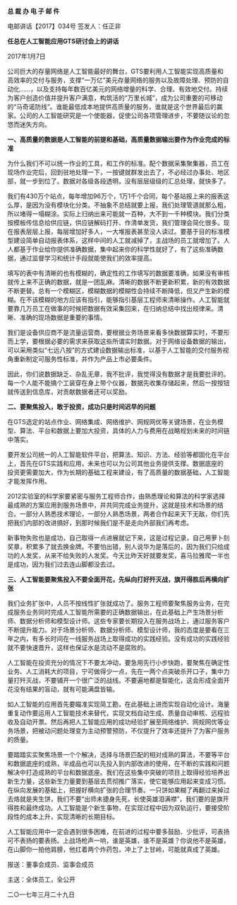 **总 裁 办 电 子 邮 件**

 

电邮讲话【2017】034号                                 签发人：任正非

 

**任总在人工智能应用GTS研讨会上的讲话**

2017年1月7日

公司巨大的存量网络是人工智能最好的舞台，GTS要利用人工智能实现高质量和高效率的交付与服务，支撑“一万亿”美元存量网络的服务以及故障处理、预防的自动化……，以及支持每年数百亿美元的网络增量的科学、合理、有效地交付。持续为客户创造价值并提升客户满意，构筑活的“万里长城”，成为公司重要的可移动的“马奇诺防线”。谁能最低成本地提供高质量的服务，谁就是这个世界最后的赢家。公司的人工智能研究是一个使能器，促使公司各项管理进步，不要随议论的忽悠而迷失方向。

**一、高质量的数据是人工智能的前提和基础，高质量数据输出要作为作业完成的标准**

为什么我们不可以统一作业的工具，和工作的标准。配个数据采集聚集器，员工在现场作业完后，回到驻地处理一下，一按键就群发出去了，不必经过办事处、地区部，就一步到位了。数据对各级各段透明，没有层层级级的汇总处理，就快多了。

我们有430万个站点，每年增加96万个，1万1千个合同，每个基站报上来的报表这么厚，是因为没有模块化分类。不抽象不总结就要上报，我们处理管道就那么粗，所以堵得一塌糊涂。实际上归纳出来可能就一百种，大不到一千种模块。我们分类按模板传信息给供应链，供应链解码打开、作清单发货，我们管理会简化很多。现在报表层层上报，每层增加好多人，一大堆报表甚至没人读过。要基于目的标准模型建设简单自动报表体系，这样中间的人工就减掉了，主战场的员工就增加了。人人都基于作业给你提供准确数据，集中起来你的科学性就好了，有了这些准确数据，通过监督学习和统计手段就能使我们的效率提高。

填写的表中有清晰的也有模糊的，确定性的工作填写的数据要准确，如果没有审核就传上来不正确的数据，就是一团乱麻。清晰的数据不断更新积累，新的有效数据不断更替。总有一个模糊区，模糊数据的模糊性会持续不断降低，但又产生新的模糊。在不该模糊的地方应该有指引，能够指引基层工程师来清晰操作。人工智能就要靠几万员工在做事的时候把数据有效采集回来，在归纳总结中找出规律来。清晰、准确的现场数据是重要的事情。

我们是设备供应商不是流量运营商，要根据业务场景来看多快数据算实时，不要形而上学，要根据必要的需求来获取这些所谓实时数据。对于网络设备数据的输出，可以采用类似“七远八按”的方式建设数据输出标准，以基于人工智能的交付服务视角重新制定可服务性标准，并作为产品上市必要条件。

因此，你们说数据缺乏、杂乱无章，我不批评，我觉得没有数据才是我要批评的。每一个人能不能搞个工装穿在身上带个仪器，数据先收集存储起来，然后一按按钮就传送到信息库，对贡献数据者还可以奖励。



**二、要聚焦投入，敢于投资，成功只是时间迟早的问题**

在GTS选定的站点作业、网络集成、网络维护、网规网优等关键场景，在业务模型、算法、平台和数据上要加大投资，具体的人力与费用在战略规划未来的时间链中落实。

要开发公司统一的人工智能软件平台，把算法、知识、方法、经验等都固化在平台上，首先在GTS实践和应用，未来也可以为公司其他业务提供支撑。数据底座的投资更需要加大，作为长期的基础工程来建设，有了高质量的数据基础，人工智能才能发挥作用。

2012实验室的科学家要紧密与服务工程师合作，由熟悉理论和算法的科学家选择最成熟的方案应用到服务场景中，并共同完成业务提升，这就是技术和场景的结合。一部分人熟悉技术理论，一部分人熟悉场景，两者合作起来天下无敌，你们先把我们内部的改进搞好，到那时候我们是不是走向外部我们再考虑。

新事物失败也是成功，自己取得一点进展就记下来，这是过程记录，自己用萝卜刻奖章，积累多了就去换金牌。不要怕出错，别人说华为是落后的，因为我们只给成功的人发奖，从来不给失败的人发奖。今天比昨天好就要发奖，喜马拉雅爬一半也是成功，因为我们过去连山脚都没去过。



**三、人工智能要聚焦投入不要全面开花，先纵向打好歼灭战，旗开得胜后再横向扩张**

我们业务扩张中，人员不按线性扩张就成功了。服务工程师要聚焦服务业务，在完成服务业务同时完成人工智能所需要的正确数据输出，在此基础上产生场景分析师、数据分析师和模型设计师。这些专家要长期投入在服务战场上，通过服务客户不断提升能力。对于场景分析师、数据分析师、模型设计师，我的态度是要看在三年之内，有多长时间在一线服务战场上取得成功的实践经验。没有成功的实践经验就不要快速晋升，这样也保证水是流动不是腐败的。

人工智能在投资充分的情况下不要太冲动，要急用先行小步快跑，要聚焦在确定性业务、人工消耗大的项目，宁可做得少一点，先在一两个点突破杀开口子，集中力量打歼灭战，不要铺开一个很广泛的战线。不要遍地都是智能化，这会形成全面开花没有结果的盲动，就有可能满盘皆输。

如人工智能的应用首先要瞄准实现简工勘，在此基础上进而实现自动化设计。海量重复动作要运用人工智能技术来替代，实现文档自动生成、质量自动审核、远程验收及自动开票。然后再把人工智能应用的成功经验扩展至网络维护、网规网优等业务场景，把被动问题处理变为主动预警预防，不仅提升了效率还提升了为客户服务的质量。

要踏踏实实聚焦场景一个个解决，选择与场景匹配的相对成熟的算法，不要等平台和数据底座的成熟，半成品也可以先投入到内部改进的使用，在不断的实践和问题解决中打造成熟的平台和数据底座。我们在这些集中突破的项目上取得经验培养出新生力量，这些新生力量要到基层去贯彻推广落实，使它能够应用起来变成习惯。在纵向发展的基础上，把握好横向扩张的合理节奏。一只饼如果糊了再翻过来掉过去烙就是夹生饼，我们不要“出师未捷身先死，长使英雄泪满襟”，我们要的是旗开得胜和最终成功。人工智能是个新生事物，在实现过程中因为双轨运行，要接受阶段性的成本上升，实现清晰的长期目标。

人工智能应用中一定会遇到很多困难，在前进的过程中要多鼓励、少批评，可表扬可不表扬的要表扬。上战场枪声一响，谁是英雄，谁不是英雄？你说他不是英雄，在山脚你一拍他肩膀，他扛着两个炸药包，冲上了上甘岭，可能就真成了英雄。





报送：董事会成员、监事会成员

主送：全体员工，全公开

二○一七年三月二十九日